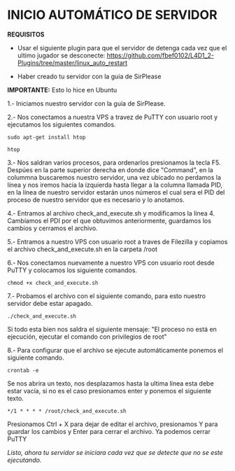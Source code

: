 # INICIO AUTOMÁTICO DE SERVIDOR

**REQUISITOS**

- Usar el siguiente plugin para que el servidor de detenga cada vez que el ultimo jugador se desconecte: https://github.com/fbef0102/L4D1_2-Plugins/tree/master/linux_auto_restart

- Haber creado tu servidor con la guia de SirPlease

**IMPORTANTE:** Esto lo hice en Ubuntu

1.- Iniciamos nuestro servidor con la guía de SirPlease.

2.- Nos conectamos a nuestra VPS a travez de PuTTY con usuario root y ejecutamos los siguientes comandos.

    sudo apt-get install htop
	
	htop
	
3.- Nos saldran varios procesos, para ordenarlos presionamos la tecla F5. Despúes en la parte superior derecha en donde dice "Command", en la colummna buscaremos nuestro servidor, una vez ubicado no perdamos la línea y nos iremos hacia la izquierda hasta llegar a la columna llamada PID, en la línea de nuestro servidor estarán unos números el cual sera el PID del proceso de nuestro servidor que es necesario y lo anotamos.

4.- Entramos al archivo check_and_execute.sh y modificamos la línea 4. Cambiamos el PDI por el que obtuvimos anteriormente, guardamos los cambios y cerramos el archivo.

5.- Entramos a nuestro VPS con usuario root a traves de Filezilla y copiamos el archivo check_and_execute.sh en la carpeta /root

6.- Nos conectamos nuevamente a nuestro VPS con usuario root desde PuTTY y colocamos los siguiente comandos.

    chmod +x check_and_execute.sh
	
7.- Probamos el archivo con el siguiente comando, para esto nuestro servidor debe estar apagado.

    ./check_and_execute.sh
	
 Si todo esta bien nos saldra el siguiente mensaje: "El proceso no está en ejecución, ejecutar el comando con privilegios de root"
	
8.- Para configurar que el archivo se ejecute automáticamente ponemos el siguiente comando.

    crontab -e
	
 Se nos abrira un texto, nos desplazamos hasta la ultima línea esta debe estar vacía, si no es el caso presionamos enter y ponemos el siguiente texto.
	
	*/1 * * * * /root/check_and_execute.sh
	
Presionamos Ctrl + X para dejar de editar el archivo, presionamos Y para guardar los cambios y Enter para cerrar el archivo. Ya podemos cerrar PuTTY
	
*Listo, ahora tu servidor se iniciara cada vez que se detecte que no se este ejecutando.*